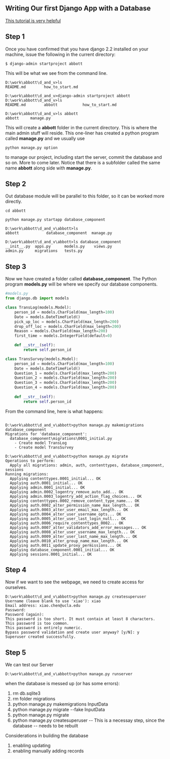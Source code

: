 ## Writing Our first Django App with a Database ##

[This tutorial is very helpful](https://docs.djangoproject.com/en/2.2/intro/tutorial01/)

## Step 1 ##

Once you have confirmed that you have django 2.2 installed on your machine, issue the following
in the current directory: 


```
$ django-admin startproject abbott
```

This will be what we see from the command line. 

    D:\work\abbott\d_and_v>ls
    README.md        how_to_start.md

    D:\work\abbott\d_and_v>django-admin startproject abbott
    D:\work\abbott\d_and_v>ls
    README.md        abbott           how_to_start.md

    D:\work\abbott\d_and_v>ls abbott
    abbott     manage.py

This will create a **abbott** folder in the current directory. This is where the main admin stuff
will reside. This one-liner has created a python program called **manage.py** and we usually use


```
python manage.py option
```

to manage our project, including start the server, commit the database and so on. More to come later.  Notice that there is a subfolder called the same name **abbott** along side with **manage.py**. 

## Step 2 ##

Out database module will be parallel to this folder, so it can be worked more 
directly. 

```
cd abbott

python manage.py startapp database_component
```


    D:\work\abbott\d_and_v\abbott>ls
    abbott            database_component  manage.py

    D:\work\abbott\d_and_v\abbott>ls database_component
    __init__.py  apps.py      models.py    views.py
    admin.py     migrations   tests.py


## Step 3 ##

Now we have created a folder called **database_component**. The Python program **models.py** will be where we specify our database components. 

```python
#models.py
from django.db import models

class TransLog(models.Model):
	person_id = models.CharField(max_length=100)
	Date = models.DateTimeField()
	pick_up_loc = models.CharField(max_length=200)
	drop_off_loc = models.CharField(max_length=200)
	Reason = models.CharField(max_length=200)
	first_time = models.IntegerField(default=0)

	def __str__(self):
		return self.person_id

class TransSurvey(models.Model):
	person_id = models.CharField(max_length=100)
	Date = models.DateTimeField()
	Question_1 = models.CharField(max_length=200)
	Question_2 = models.CharField(max_length=200)
	Question_3 = models.CharField(max_length=200)
	Question_4 = models.CharField(max_length=200)
	
	def __str__(self):
		return self.person_id
```

From the command line, here is what happens:

```

D:\work\abbott\d_and_v\abbott>python manage.py makemigrations database_component
Migrations for 'database_component':
  database_component\migrations\0001_initial.py
    - Create model TransLog
    - Create model TransSurvey

D:\work\abbott\d_and_v\abbott>python manage.py migrate
Operations to perform:
  Apply all migrations: admin, auth, contenttypes, database_component, sessions
Running migrations:
  Applying contenttypes.0001_initial... OK
  Applying auth.0001_initial... OK
  Applying admin.0001_initial... OK
  Applying admin.0002_logentry_remove_auto_add... OK
  Applying admin.0003_logentry_add_action_flag_choices... OK
  Applying contenttypes.0002_remove_content_type_name... OK
  Applying auth.0002_alter_permission_name_max_length... OK
  Applying auth.0003_alter_user_email_max_length... OK
  Applying auth.0004_alter_user_username_opts... OK
  Applying auth.0005_alter_user_last_login_null... OK
  Applying auth.0006_require_contenttypes_0002... OK
  Applying auth.0007_alter_validators_add_error_messages... OK
  Applying auth.0008_alter_user_username_max_length... OK
  Applying auth.0009_alter_user_last_name_max_length... OK
  Applying auth.0010_alter_group_name_max_length... OK
  Applying auth.0011_update_proxy_permissions... OK
  Applying database_component.0001_initial... OK
  Applying sessions.0001_initial... OK
  ```
  
 ## Step 4 ##

Now if we want to see the webpage, we need to create access for ourselves. 

```
D:\work\abbott\d_and_v\abbott>python manage.py createsuperuser
Username (leave blank to use 'xiao'): xiao
Email address: xiao.chen@ucla.edu
Password:
Password (again):
This password is too short. It must contain at least 8 characters.
This password is too common.
This password is entirely numeric.
Bypass password validation and create user anyway? [y/N]: y
Superuser created successfully.
```

## Step 5 ##

We can test our Server

```
D:\work\abbott\d_and_v\abbott>python manage.py runserver
```





when the database is messed up (or has some errors):

1. rm db.sqlite3
2. rm folder migrations
3. python manage.py makemigrations InputData
4. python manage.py migrate --fake InputData
5. python manage.py migrate 
6. python manage.py createsuperuser  -- This is a necessay step, since the database 
                                     -- needs to be rebuilt


Considerations in building the database

1. enabling updating 
2. enabling manually adding records



